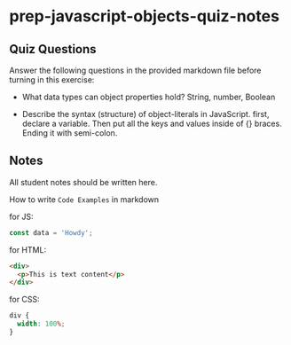# prep-javascript-objects-quiz-notes

## Quiz Questions

Answer the following questions in the provided markdown file before turning in this exercise:

- What data types can object properties hold?
  String, number, Boolean

- Describe the syntax (structure) of object-literals in JavaScript.
  first, declare a variable. Then put all the keys and values inside of {} braces. Ending it with semi-colon.

## Notes

All student notes should be written here.

How to write `Code Examples` in markdown

for JS:

```javascript
const data = 'Howdy';
```

for HTML:

```html
<div>
  <p>This is text content</p>
</div>
```

for CSS:

```css
div {
  width: 100%;
}
```
